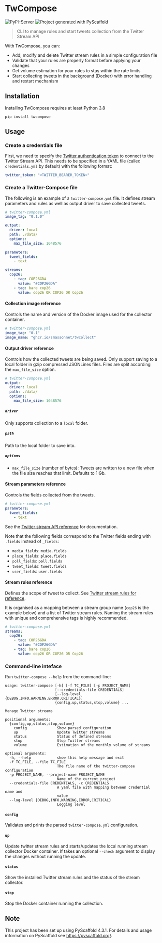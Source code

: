 <!-- These are examples of badges you might want to add to your README:
     please update the URLs accordingly

[![Built Status](https://api.cirrus-ci.com/github/<USER>/twcompose.svg?branch=main)](https://cirrus-ci.com/github/<USER>/twcompose)
[![ReadTheDocs](https://readthedocs.org/projects/twcompose/badge/?version=latest)](https://twcompose.readthedocs.io/en/stable/)
[![Coveralls](https://img.shields.io/coveralls/github/<USER>/twcompose/main.svg)](https://coveralls.io/r/<USER>/twcompose)
[![Conda-Forge](https://img.shields.io/conda/vn/conda-forge/twcompose.svg)](https://anaconda.org/conda-forge/twcompose)
[![Monthly Downloads](https://pepy.tech/badge/twcompose/month)](https://pepy.tech/project/twcompose)
[![Twitter](https://img.shields.io/twitter/url/http/shields.io.svg?style=social&label=Twitter)](https://twitter.com/twcompose)
-->

# TwCompose

[![PyPI-Server](https://img.shields.io/pypi/v/twcompose.svg)](https://pypi.org/project/twcompose/)
[![Project generated with PyScaffold](https://img.shields.io/badge/-PyScaffold-005CA0?logo=pyscaffold)](https://pyscaffold.org/)

> CLI to manage rules and start tweets collection from the Twitter Stream API

With TwCompose, you can:

- Add, modify and delete Twitter stream rules in a simple configuration file
- Validate that your rules are properly format before applying your changes
- Get volume estimation for your rules to stay within the rate limits
- Start collecting tweets in the background (Docker) with error handling and restart mechanism

## Installation

Installing TwCompose requires at least Python 3.8

```shell
pip install twcompose
```

## Usage

### Create a credentials file

First, we need to specify the [Twitter authentication token](https://developer.twitter.com/en/docs/twitter-api/getting-started/getting-access-to-the-twitter-api) to connect to the Twitter Stream API.
This needs to be specified in a YAML file (called `credentials.yml` by default) with the following format:

```yml
twitter_token: "<TWITTER_BEARER_TOKEN>"
```

### Create a Twitter-Compose file

The following is an example of a `twitter-compose.yml` file.
It defines stream parameters and rules as well as output driver to save collected tweets.

```yml
# twitter-compose.yml
image_tag: "0.1.0"

output:
  driver: local
  path: ./data/
  options:
    max_file_size: 1048576

parameters:
  tweet_fields:
    - text

streams:
  cop26:
    - tag: COP26GDA
      value: "#COP26GDA"
    - tag: bare cop26
      value: cop26 OR COP26 OR Cop26
```

#### Collection image reference

Controls the name and version of the Docker image used for the collector container.

```yml
# twitter-compose.yml
image_tag: "0.1"
image_name: "ghcr.io/smassonnet/twcollect"
```

#### Output driver reference

Controls how the collected tweets are being saved.
Only support saving to a local folder in gzip compressed JSONLines files.
Files are split according the `max_file_size` option.

```yml
# twitter-compose.yml
output:
  driver: local
  path: ./data/
  options:
    max_file_size: 1048576
```

##### `driver`

Only supports collection to a `local` folder.

##### `path`

Path to the local folder to save into.

##### `options`

- `max_file_size` (number of bytes): Tweets are written to a new file when the file size reaches that limit. Defaults to 1 Gb.

#### Stream parameters reference

Controls the fields collected from the tweets.

```yml
# twitter-compose.yml
parameters:
  tweet_fields:
    - text
```

See the [Twitter stream API reference](https://developer.twitter.com/en/docs/twitter-api/tweets/filtered-stream/api-reference/get-tweets-search-stream) for documentation.

Note that the following fields correspond to the Twitter fields ending with `.fields` instead of `_fields`:

- `media_fields`: `media.fields`
- `place_fields`: `place.fields`
- `poll_fields`: `poll.fields`
- `tweet_fields`: `tweet.fields`
- `user_fields`: `user.fields`

#### Stream rules reference

Defines the scope of tweet to collect. See [Twitter stream rules for reference](https://developer.twitter.com/en/docs/twitter-api/tweets/filtered-stream/api-reference/post-tweets-search-stream-rules).

It is organised as a mapping between a stream group name (`cop26` is the example below) and a list of Twitter stream rules.
Naming the stream rules with unique and comprehensive tags is highly recommended.

```yml
# twitter-compose.yml
streams:
  cop26:
    - tag: COP26GDA
      value: "#COP26GDA"
    - tag: bare cop26
      value: cop26 OR COP26 OR Cop26
```

### Command-line inteface

Run `twitter-compose --help` from the command-line:

```
usage: twitter-compose [-h] [-f TC_FILE] [-p PROJECT_NAME]
                       [--credentials-file CREDENTIALS]
                       [--log-level {DEBUG,INFO,WARNING,ERROR,CRITICAL}]
                       {config,up,status,stop,volume} ...

Manage Twitter streams

positional arguments:
  {config,up,status,stop,volume}
    config              Show parsed configuration
    up                  Update Twitter streams
    status              Status of defined streams
    stop                Stop Twitter streams
    volume              Estimation of the monthly volume of streams

optional arguments:
  -h, --help            show this help message and exit
  -f TC_FILE, --file TC_FILE
                        The file name of the twitter-compose configuration
  -p PROJECT_NAME, --project-name PROJECT_NAME
                        Name of the current project
  --credentials-file CREDENTIALS, -c CREDENTIALS
                        A yaml file with mapping between credential name and
                        value
  --log-level {DEBUG,INFO,WARNING,ERROR,CRITICAL}
                        Logging level
```

#### `config`

Validates and prints the parsed `twitter-compose.yml` configuration.

#### `up`

Update twitter stream rules and starts/updates the local running stream collector Docker container.
If takes an optional `--check` argument to display the changes without running the update.

#### `status`

Show the installed Twitter stream rules and the status of the stream collector.

#### `stop`

Stop the Docker container running the collection.


<!-- pyscaffold-notes -->

## Note

This project has been set up using PyScaffold 4.3.1. For details and usage
information on PyScaffold see https://pyscaffold.org/.
